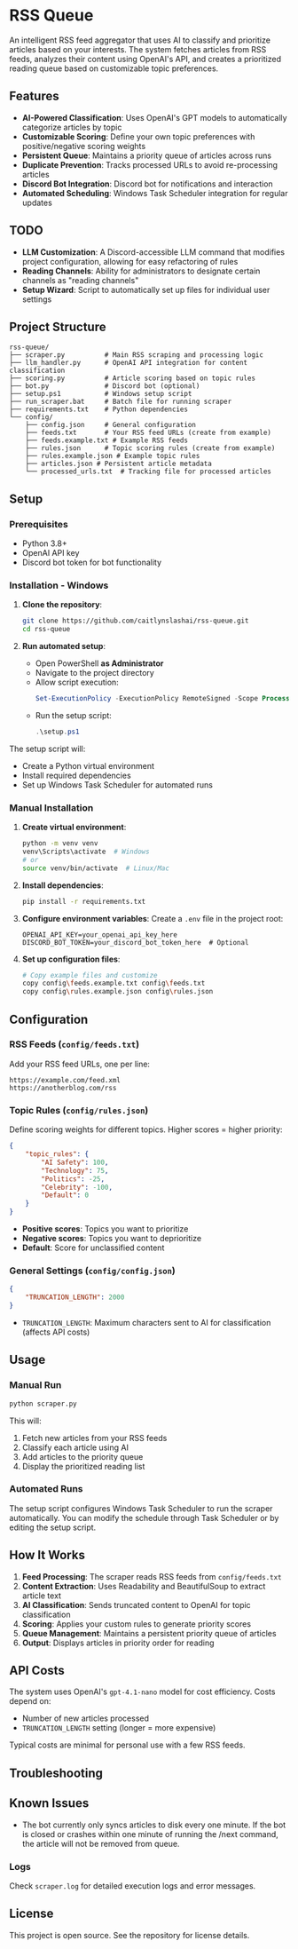# RSS Queue

An intelligent RSS feed aggregator that uses AI to classify and prioritize articles based on your interests. The system fetches articles from RSS feeds, analyzes their content using OpenAI's API, and creates a prioritized reading queue based on customizable topic preferences.

## Features

- **AI-Powered Classification**: Uses OpenAI's GPT models to automatically categorize articles by topic
- **Customizable Scoring**: Define your own topic preferences with positive/negative scoring weights
- **Persistent Queue**: Maintains a priority queue of articles across runs
- **Duplicate Prevention**: Tracks processed URLs to avoid re-processing articles
- **Discord Bot Integration**: Discord bot for notifications and interaction
- **Automated Scheduling**: Windows Task Scheduler integration for regular updates

## TODO

- **LLM Customization**: A Discord-accessible LLM command that modifies project configuration, allowing for easy refactoring of rules
- **Reading Channels**: Ability for administrators to designate certain channels as "reading channels"
- **Setup Wizard**: Script to automatically set up files for individual user settings

## Project Structure

```
rss-queue/
├── scraper.py          # Main RSS scraping and processing logic
├── llm_handler.py      # OpenAI API integration for content classification
├── scoring.py          # Article scoring based on topic rules
├── bot.py              # Discord bot (optional)
├── setup.ps1           # Windows setup script
├── run_scraper.bat     # Batch file for running scraper
├── requirements.txt    # Python dependencies
└── config/
    ├── config.json     # General configuration
    ├── feeds.txt       # Your RSS feed URLs (create from example)
    ├── feeds.example.txt # Example RSS feeds
    ├── rules.json      # Topic scoring rules (create from example)
    ├── rules.example.json # Example topic rules
    ├── articles.json # Persistent article metadata
    └── processed_urls.txt  # Tracking file for processed articles
```

## Setup

### Prerequisites

- Python 3.8+
- OpenAI API key
- Discord bot token for bot functionality

### Installation - Windows

1. **Clone the repository**:
   ```bash
   git clone https://github.com/caitlynslashai/rss-queue.git
   cd rss-queue
   ```

2. **Run automated setup**:
   - Open PowerShell **as Administrator**
   - Navigate to the project directory
   - Allow script execution:
     ```powershell
     Set-ExecutionPolicy -ExecutionPolicy RemoteSigned -Scope Process
     ```
   - Run the setup script:
     ```powershell
     .\setup.ps1
     ```

The setup script will:
- Create a Python virtual environment
- Install required dependencies
- Set up Windows Task Scheduler for automated runs

### Manual Installation

1. **Create virtual environment**:
   ```bash
   python -m venv venv
   venv\Scripts\activate  # Windows
   # or
   source venv/bin/activate  # Linux/Mac
   ```

2. **Install dependencies**:
   ```bash
   pip install -r requirements.txt
   ```

3. **Configure environment variables**:
   Create a `.env` file in the project root:
   ```env
   OPENAI_API_KEY=your_openai_api_key_here
   DISCORD_BOT_TOKEN=your_discord_bot_token_here  # Optional
   ```

4. **Set up configuration files**:
   ```bash
   # Copy example files and customize
   copy config\feeds.example.txt config\feeds.txt
   copy config\rules.example.json config\rules.json
   ```

## Configuration

### RSS Feeds (`config/feeds.txt`)

Add your RSS feed URLs, one per line:
```
https://example.com/feed.xml
https://anotherblog.com/rss
```

### Topic Rules (`config/rules.json`)

Define scoring weights for different topics. Higher scores = higher priority:

```json
{
    "topic_rules": {
        "AI Safety": 100,
        "Technology": 75,
        "Politics": -25,
        "Celebrity": -100,
        "Default": 0
    }
}
```

- **Positive scores**: Topics you want to prioritize
- **Negative scores**: Topics you want to deprioritize  
- **Default**: Score for unclassified content

### General Settings (`config/config.json`)

```json
{
    "TRUNCATION_LENGTH": 2000
}
```

- `TRUNCATION_LENGTH`: Maximum characters sent to AI for classification (affects API costs)

## Usage

### Manual Run

```bash
python scraper.py
```

This will:
1. Fetch new articles from your RSS feeds
2. Classify each article using AI
3. Add articles to the priority queue
4. Display the prioritized reading list

### Automated Runs

The setup script configures Windows Task Scheduler to run the scraper automatically. You can modify the schedule through Task Scheduler or by editing the setup script.

## How It Works

1. **Feed Processing**: The scraper reads RSS feeds from `config/feeds.txt`
2. **Content Extraction**: Uses Readability and BeautifulSoup to extract article text
3. **AI Classification**: Sends truncated content to OpenAI for topic classification
4. **Scoring**: Applies your custom rules to generate priority scores
5. **Queue Management**: Maintains a persistent priority queue of articles
6. **Output**: Displays articles in priority order for reading

## API Costs

The system uses OpenAI's `gpt-4.1-nano` model for cost efficiency. Costs depend on:
- Number of new articles processed
- `TRUNCATION_LENGTH` setting (longer = more expensive)

Typical costs are minimal for personal use with a few RSS feeds.

## Troubleshooting

## Known Issues

- The bot currently only syncs articles to disk every one minute. If the bot is closed or crashes within one minute of running the /next command, the article will not be removed from queue.

### Logs

Check `scraper.log` for detailed execution logs and error messages.

## License

This project is open source. See the repository for license details.

